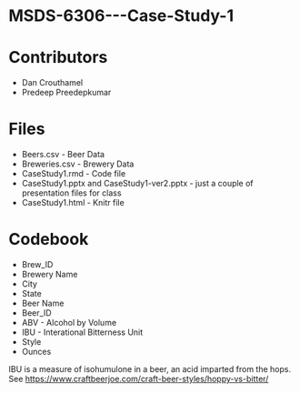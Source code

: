 # MSDS-6306---Case-Study-1

# Contributors
*  Dan Crouthamel
*  Predeep Preedepkumar

# Files
*  Beers.csv - Beer Data
*  Breweries.csv - Brewery Data
*  CaseStudy1.rmd - Code file
*  CaseStudy1.pptx and CaseStudy1-ver2.pptx - just a couple of presentation files for class
*  CaseStudy1.html - Knitr file

# Codebook
*  Brew_ID
*  Brewery Name
*  City
*  State
*  Beer Name
*  Beer_ID
*  ABV - Alcohol by Volume
*  IBU - Interational Bitterness Unit
*  Style
*  Ounces

IBU is a measure of isohumulone in a beer, an acid imparted from the hops. See https://www.craftbeerjoe.com/craft-beer-styles/hoppy-vs-bitter/
